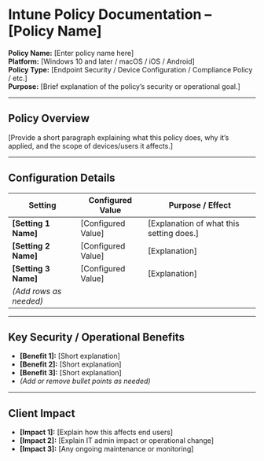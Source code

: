 # Intune Policy Documentation – [Policy Name]

**Policy Name:** [Enter policy name here]  
**Platform:** [Windows 10 and later / macOS / iOS / Android]  
**Policy Type:** [Endpoint Security / Device Configuration / Compliance Policy / etc.]  
**Purpose:** [Brief explanation of the policy’s security or operational goal.]

---

## Policy Overview
[Provide a short paragraph explaining what this policy does, why it’s applied, and the scope of devices/users it affects.]

---

## Configuration Details

| Setting | Configured Value | Purpose / Effect |
|---------|------------------|------------------|
| **[Setting 1 Name]** | [Configured Value] | [Explanation of what this setting does.] |
| **[Setting 2 Name]** | [Configured Value] | [Explanation] |
| **[Setting 3 Name]** | [Configured Value] | [Explanation] |
| *(Add rows as needed)* | | |

---

## Key Security / Operational Benefits
- **[Benefit 1]:** [Short explanation]
- **[Benefit 2]:** [Short explanation]
- **[Benefit 3]:** [Short explanation]
- *(Add or remove bullet points as needed)*

---

## Client Impact
- **[Impact 1]:** [Explain how this affects end users]
- **[Impact 2]:** [Explain IT admin impact or operational change]
- **[Impact 3]:** [Any ongoing maintenance or monitoring]
